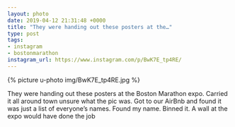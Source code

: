 ```yaml
---
layout: photo
date: 2019-04-12 21:31:48 +0000
title: "They were handing out these posters at the…"
type: post
tags:
- instagram
- bostonmarathon
instagram_url: https://www.instagram.com/p/BwK7E_tp4RE/
---
```


{% picture u-photo img/BwK7E_tp4RE.jpg %}

They were handing out these posters at the Boston Marathon expo. Carried it all around town unsure what the pic was. Got to our AirBnb and found it was just a list of everyone’s names. Found my name. Binned it. A wall at the expo would have done the job
